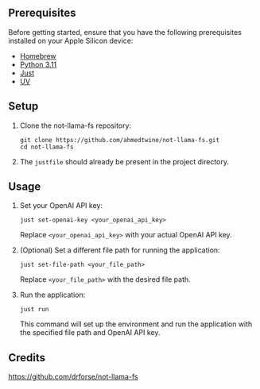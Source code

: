 
## Prerequisites

Before getting started, ensure that you have the following prerequisites installed on your Apple Silicon device:

- [Homebrew](https://brew.sh/)
- [Python 3.11](https://www.python.org/downloads/)
- [Just](https://github.com/casey/just)
- [UV](https://formulae.brew.sh/formula/uv)

## Setup

1. Clone the not-llama-fs repository:
   ```
   git clone https://github.com/ahmedtwine/not-llama-fs.git
   cd not-llama-fs
   ```

2. The `justfile` should already be present in the project directory.

## Usage

1. Set your OpenAI API key:
   ```
   just set-openai-key <your_openai_api_key>
   ```
   Replace `<your_openai_api_key>` with your actual OpenAI API key.

2. (Optional) Set a different file path for running the application:
   ```
   just set-file-path <your_file_path>
   ```
   Replace `<your_file_path>` with the desired file path.

3. Run the application:
   ```
   just run
   ```
   This command will set up the environment and run the application with the specified file path and OpenAI API key.

## Credits
https://github.com/drforse/not-llama-fs
